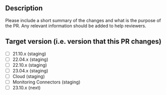 ## Description

Please include a short summary of the changes and what is the purpose of the PR. Any relevant information should be added to help reviewers.

## Target version (i.e. version that this PR changes)

- [ ] 21.10.x (staging)
- [ ] 22.04.x (staging)
- [ ] 22.10.x (staging)
- [ ] 23.04.x (staging)
- [ ] Cloud (staging)
- [ ] Monitoring Connectors (staging)
- [ ] 23.10.x (next)
